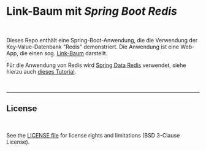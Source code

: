 # Link-Baum mit *Spring Boot Redis* #

<br>

Dieses Repo enthält eine Spring-Boot-Anwendung, die die Verwendung der Key-Value-Datenbank "Redis" demonstriert.
Die Anwendung ist eine Web-App, die einen sog. 
[Link-Baum](https://www.it-recht-kanzlei.de/wonderlink-dsgvo-konforme-linkbaum-loesung.html) darstellt.

Für die Anwendung von Redis wird [Spring Data Redis](https://spring.io/projects/spring-data-redis)
verwendet, siehe hierzu auch [dieses Tutorial](https://www.baeldung.com/spring-data-redis-tutorial).

<br>

----

## License ##

<br>

See the [LICENSE file](LICENSE.md) for license rights and limitations (BSD 3-Clause License).

<br>
